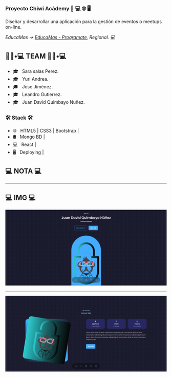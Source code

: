 ### Proyecto Chiwi Acádemy 👋 💻 🤓 🖥

<p>Diseñar y desarrollar una aplicación para la gestión de eventos o meetups on-line.</p>


<p><em> EducaMas -> <a href="https://educamas.com.co/"> EducaMas - Programate</a>, Regional. 💻 </br>
</em></p>

<h2> 👨🏻•💻  TEAM 👨🏻•💻 </h2>

- 🎓 &nbsp; Sara salas Perez.
- 🎓 &nbsp; Yuri Andrea.
- 🎓 &nbsp; Jose Jiménez.
- 🎓 &nbsp; Leandro Gutierrez.
- 🎓 &nbsp; Juan David Quimbayo Nuñez.


<h3>🛠 Stack 🛠 </h3>

- 🌐 &nbsp; HTML5 | CSS3 | Bootstrap |
- 🛢 &nbsp; Mongo BD | 
- 💻 &nbsp; React |
- 🖥 &nbsp; Deploying | 

<h2>💻  NOTA 💻</h2>


---

<h2>💻 IMG 💻</h2>

<img src="https://github.com/JDQN/PortafolioWeb/blob/main/Home.png" />

---
<img src="https://github.com/JDQN/PortafolioWeb/blob/main/About.png" />
